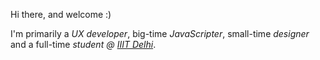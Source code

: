 Hi there, and welcome :)

I'm primarily a _UX developer_, big-time _JavaScripter_, small-time _designer_ and a full-time _student @ <a href="https://iiitd.ac.in" target="_blank" rel="noopener">IIIT Delhi</a>_.

<!-- Currently, I'm working at **<a href="https://devfolio.co" target="_blank" rel="noopener">Devfolio</a>** as a Frontend Engineer Intern. -->

